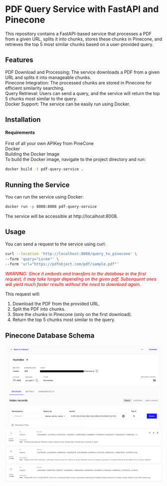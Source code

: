 # PDF Query Service with FastAPI and Pinecone

This repository contains a FastAPI-based service that processes a PDF from a given URL, splits it into chunks, stores these chunks in Pinecone, and retrieves the top 5 most similar chunks based on a user-provided query.

## Features

PDF Download and Processing: The service downloads a PDF from a given URL and splits it into manageable chunks.\
Pinecone Integration: The processed chunks are stored in Pinecone for efficient similarity searching.\
Query Retrieval: Users can send a query, and the service will return the top 5 chunks most similar to the query.\
Docker Support: The service can be easily run using Docker. 

## Installation

#### Requirements
First of all your own APIKey from PineCone \
Docker \
Building the Docker Image\
To build the Docker image, navigate to the project directory and run:

```bash
docker build -t pdf-query-service .
```

## Running the Service
You can run the service using Docker:

```bash
docker run -p 8008:8008 pdf-query-service
```

The service will be accessible at http://localhost:8008.

## Usage
You can send a request to the service using curl:

```bash
curl --location 'http://localhost:8008/query_to_pinecone' \
--form 'query="Lorem"' \
--form 'url="https://pdfobject.com/pdf/sample.pdf"'
```

<span style="color:red">*WARNING: Since it embeds and transfers to the 
database in the first request, it may take longer 
depending on the given pdf. Subsequent ones will 
yield much faster results without the need to 
download again.*</span>

This request will:

1. Download the PDF from the provided URL.
2. Split the PDF into chunks.
3. Store the chunks in Pinecone (only on the first download).
4. Return the top 5 chunks most similar to the query.

## Pinecone Database Schema

![image.png](images/image.png)
![image.png](images/image2.png)
